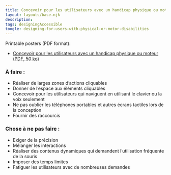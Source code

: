 ```yaml
---
title: Concevoir pour les utilisateurs avec un handicap physique ou moteur
layout: layouts/base.njk
description:
tags: designingAccessible
toogle: designing-for-users-with-physical-or-motor-disabilities
---
```

<p>Printable posters <span id="das1">(PDF format)</span>:</p>
<ul>
			<li><a href="{{ rootPath }}docs/posters/MoteurPhysique-fr_2023.pdf" id="das6" aria-labelledby="das6 das1">Concevoir pour les utilisateurs avec un handicap physique ou moteur (<abbr lang="en" title="Portable Document Format">PDF</abbr>, 50 <abbr title="kilo-octet">ko</abbr>)</a></li></ul>


<div class="row">
	<div class="col-md-6">

### À faire :

*   Réaliser de larges zones d’actions cliquables
*   Donner de l’espace aux éléments cliquables
*   Concevoir pour les utilisateurs qui naviguent en utilisant le clavier ou la voix seulement
*   Ne pas oublier les téléphones portables et autres écrans tactiles lors de la conception
*   Fournir des raccourcis
	</div>
	<div class="col-md-6">

### Chose à ne pas faire :

*   Exiger de la précision
*   Mélanger les interactions
*   Réaliser des contenus dynamiques qui demandent l’utilisation fréquente de la souris
*   Imposer des temps limites
*   Fatiguer les utilisateurs avec de nombreuses demandes
	</div>
</div>
